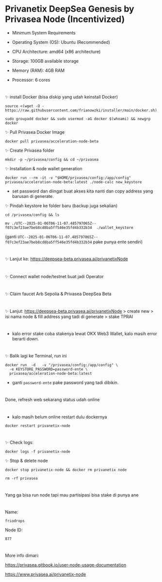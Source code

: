

# Privanetix DeepSea Genesis by Privasea Node (Incentivized)

- Minimum System Requirements

- Operating System (OS): Ubuntu (Recommended)

- CPU Architecture: amd64 (x86 architecture)

- Storage: 100GB available storage

- Memory (RAM): 4GB RAM

- Processor: 6 cores

#
#

✨ install Docker (bisa diskip yang udah keinstall Docker)

```
source <(wget -O - https://raw.githubusercontent.com/frianowzki/installer/main/docker.sh)
```
```
sudo groupadd docker && sudo usermod -aG docker $(whoami) && newgrp docker
```

✨ Pull Privasea Docker Image

```
docker pull privasea/acceleration-node-beta
```

✨ Create Privasea folder

```
mkdir -p ~/privasea/config && cd ~/privasea
```

✨ Installation & node wallet generation

```
docker run --rm -it -v "$HOME/privasea/config:/app/config" privasea/acceleration-node-beta:latest ./node-calc new_keystore
```

- set password dan diingat buat akses kita nanti dan copy address yang barusan di generate.

✨ Pindah keystore ke folder baru (backup juga sekalian)
```
cd /privasea/config && ls
```
```
mv ./UTC--2025-01-06T06-11-07.485797065Z--f07c3ef23ae7beb8cd8ba5ff546e35fd4b332b34  ./wallet_keystore
```
(ganti ```UTC--2025-01-06T06-11-07.485797065Z--f07c3ef23ae7beb8cd8ba5ff546e35fd4b332b34``` pake punya ente sendiri)
#
✨ Lanjut ke: https://deepsea-beta.privasea.ai/privanetixNode
#

✨ Connect wallet node/testnet buat jadi Operator
#

✨ Claim faucet Arb Sepolia & Privasea DeepSea Beta
#

✨ Lanjut: https://deepsea-beta.privasea.ai/privanetixNode > create new > isi nama node & fill address yang tadi di generate > stake TPRAI 
#
- kalo error stake coba stakenya lewat OKX Web3 Wallet, kalo masih error berarti down.
#
✨ Balik lagi ke Terminal, run ini

```
docker run  -d   -v "/privasea/config:/app/config" \
  -e KEYSTORE_PASSWORD=password-ente \
  privasea/acceleration-node-beta:latest
```

- ganti ```password-ente``` pake password yang tadi dibikin.
#
Done, refresh web sekarang status udah online

#
- kalo masih belum online restart dulu dockernya
```
docker restart privanetix-node
```
#
#
✨ Check logs:

```
docker logs -f privanetix-node
```

✨ Stop & delete node

```
docker stop privanetix-node && docker rm privanetix node
```
```
rm -rf privasea
```
#
Yang ga bisa run node tapi mau partisipasi bisa stake di punya ane 
#
Name: 
```
friodrops
```
Node ID: 
```
877
```
#
More info dimari: 

https://privasea.gitbook.io/user-node-usage-documentation

https://www.privasea.ai/privanetix-node
